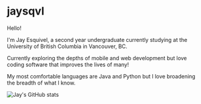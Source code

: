# jaysqvl

Hello!

I'm Jay Esquivel, a second year undergraduate currently studying at the University of British Columbia in Vancouver, BC.

Currently exploring the depths of mobile and web development but love coding software that improves the lives of many!

My most comfortable languages are Java and Python but I love broadening the breadth of what I know.

![Jay's GitHub stats](https://github-readme-stats.vercel.app/api?username=jsqvl&show_icons=true&theme=dracula)